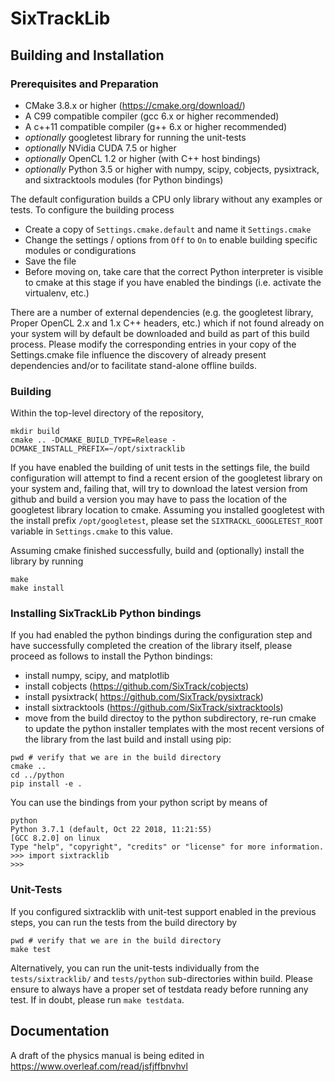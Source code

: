# SixTrackLib

## Building and Installation
### Prerequisites and Preparation
- CMake 3.8.x or higher (https://cmake.org/download/)
- A C99 compatible compiler (gcc 6.x or higher recommended)
- A c++11 compatible compiler (g++ 6.x or higher recommended)
- _optionally_ googletest library for running the unit-tests
- _optionally_ NVidia CUDA 7.5 or higher 
- _optionally_ OpenCL 1.2 or higher (with C++ host bindings)
- _optionally_ Python 3.5 or higher with numpy, scipy, cobjects, pysixtrack, and sixtracktools modules (for Python bindings)

The default configuration builds a CPU only library without any examples or tests. To configure the building process
- Create a copy of `Settings.cmake.default` and name it `Settings.cmake`
- Change the settings / options from `Off` to `On` to enable building specific modules or condigurations
- Save the file
- Before moving on, take care that the correct Python interpreter is visible to cmake at this stage if you have enabled the bindings (i.e. activate the virtualenv, etc.)

There are a number of external dependencies (e.g. the googletest library, Proper OpenCL 2.x and 1.x C++ headers, etc.) which if not found already on your system will by default be downloaded and build as part of this build process. Please modify the corresponding entries in your copy of the Settings.cmake file influence the discovery of already present dependencies and/or to facilitate stand-alone offline builds. 

### Building
Within the top-level directory of the repository, 
```
mkdir build
cmake .. -DCMAKE_BUILD_TYPE=Release -DCMAKE_INSTALL_PREFIX=~/opt/sixtracklib
```
If you have enabled the building of unit tests in the settings file, the build configuration will attempt to find a recent ersion of the googletest library on your system and, failing that, will try to download the latest version from github and build a version you may have to pass the location of the googletest library location to cmake. Assuming you installed googletest with the install prefix `/opt/googletest`, please set the `SIXTRACKL_GOOGLETEST_ROOT` variable in `Settings.cmake` to this value.

Assuming cmake finished successfully, build and (optionally) install the library by running
```
make
make install
```
### Installing SixTrackLib Python bindings
If you had enabled the python bindings during the configuration step and have successfully completed the creation of the library itself, please proceed as follows to install the Python bindings:
- install numpy, scipy, and matplotlib
- install cobjects (https://github.com/SixTrack/cobjects)
- install pysixtrack( https://github.com/SixTrack/pysixtrack)
- install sixtracktools (https://github.com/SixTrack/sixtracktools)
- move from the build directoy to the python subdirectory, re-run cmake to update the python installer templates with the most recent versions of the library from the last build and install using pip:
```
pwd # verify that we are in the build directory
cmake ..
cd ../python
pip install -e .
```
You can use the bindings from your python script by means of 
```
python
Python 3.7.1 (default, Oct 22 2018, 11:21:55) 
[GCC 8.2.0] on linux
Type "help", "copyright", "credits" or "license" for more information.
>>> import sixtracklib
>>> 
```

### Unit-Tests
If you configured sixtracklib with unit-test support enabled in the previous steps, you can run the tests from the build directory by 
```
pwd # verify that we are in the build directory
make test
```
Alternatively, you can run the unit-tests individually from the `tests/sixtracklib/` and `tests/python` sub-directories within build. Please ensure to always have a proper set of testdata ready before running any test. If in doubt, please run `make testdata`.

## Documentation

A draft of the physics manual is being edited in  https://www.overleaf.com/read/jsfjffbnvhvl
